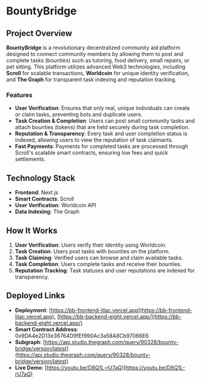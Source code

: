# BountyBridge

## Project Overview

**BountyBridge** is a revolutionary decentralized community aid platform designed to connect community members by allowing them to post and complete tasks (bounties) such as tutoring, food delivery, small repairs, or pet sitting. This platform utilizes advanced Web3 technologies, including **Scroll** for scalable transactions, **Worldcoin** for unique identity verification, and **The Graph** for transparent task indexing and reputation tracking.

### Features

- **User Verification**: Ensures that only real, unique individuals can create or claim tasks, preventing bots and duplicate users.
- **Task Creation & Completion**: Users can post small community tasks and attach bounties (tokens) that are held securely during task completion.
- **Reputation & Transparency**: Every task and user completion status is indexed, allowing users to view the reputation of task claimants.
- **Fast Payments**: Payments for completed tasks are processed through Scroll's scalable smart contracts, ensuring low fees and quick settlements.

## Technology Stack

- **Frontend**: Next.js
- **Smart Contracts**: Scroll
- **User Verification**: Worldcoin API
- **Data Indexing**: The Graph

## How It Works

1. **User Verification**: Users verify their identity using Worldcoin.
2. **Task Creation**: Users post tasks with bounties on the platform.
3. **Task Claiming**: Verified users can browse and claim available tasks.
4. **Task Completion**: Users complete tasks and receive their bounties.
5. **Reputation Tracking**: Task statuses and user reputations are indexed for transparency.

## Deployed Links

- **Deployment**: [https://bb-frontend-lilac.vercel.app](https://bb-frontend-lilac.vercel.app), [https://bb-backend-eight.vercel.app/](https://bb-backend-eight.vercel.app/)
- **Smart Contract Address**: 0x9DA4e2D13e36764D9fEf990Ac3a58A8Cb97066E6
- **Subgraph**: [https://api.studio.thegraph.com/query/90328/bounty-bridge/version/latest](https://api.studio.thegraph.com/query/90328/bounty-bridge/version/latest)
- **Live Demo**: [https://youtu.be/D8Q1L-rU7aQ](https://youtu.be/D8Q1L-rU7aQ)
